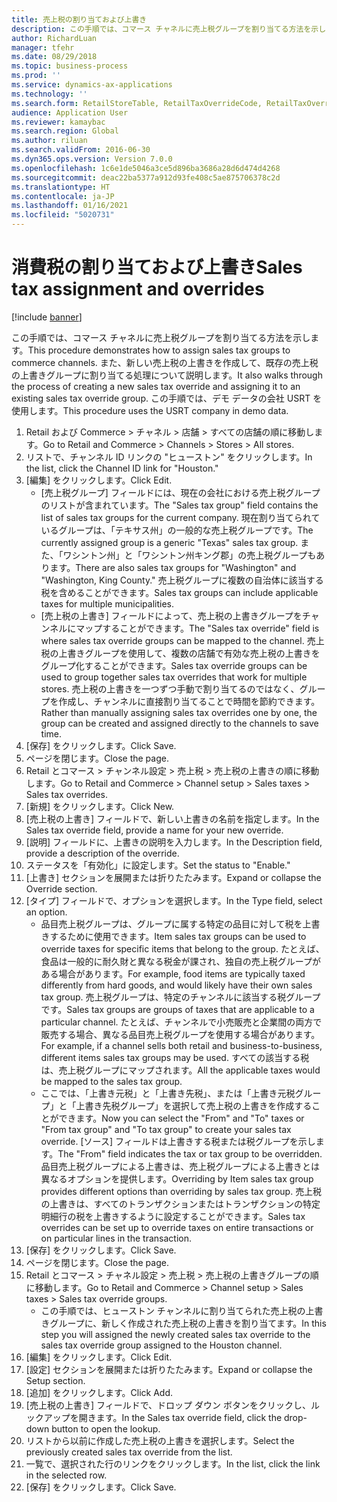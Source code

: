 ```yaml
---
title: 売上税の割り当ておよび上書き
description: この手順では、コマース チャネルに売上税グループを割り当てる方法を示します。
author: RichardLuan
manager: tfehr
ms.date: 08/29/2018
ms.topic: business-process
ms.prod: ''
ms.service: dynamics-ax-applications
ms.technology: ''
ms.search.form: RetailStoreTable, RetailTaxOverrideCode, RetailTaxOverrideGroup
audience: Application User
ms.reviewer: kamaybac
ms.search.region: Global
ms.author: riluan
ms.search.validFrom: 2016-06-30
ms.dyn365.ops.version: Version 7.0.0
ms.openlocfilehash: 1c6e1de5046a3ce5d896ba3686a28d6d474d4268
ms.sourcegitcommit: deac22ba5377a912d93fe408c5ae875706378c2d
ms.translationtype: HT
ms.contentlocale: ja-JP
ms.lasthandoff: 01/16/2021
ms.locfileid: "5020731"
---
```

# <a name="sales-tax-assignment-and-overrides"></a><span data-ttu-id="32735-103">消費税の割り当ておよび上書き</span><span class="sxs-lookup"><span data-stu-id="32735-103">Sales tax assignment and overrides</span></span>

[!include [banner](../../includes/banner.md)]

<span data-ttu-id="32735-104">この手順では、コマース チャネルに売上税グループを割り当てる方法を示します。</span><span class="sxs-lookup"><span data-stu-id="32735-104">This procedure demonstrates how to assign sales tax groups to commerce channels.</span></span> <span data-ttu-id="32735-105">また、新しい売上税の上書きを作成して、既存の売上税の上書きグループに割り当てる処理について説明します。</span><span class="sxs-lookup"><span data-stu-id="32735-105">It also walks through the process of creating a new sales tax override and assigning it to an existing sales tax override group.</span></span> <span data-ttu-id="32735-106">この手順では、デモ データの会社 USRT を使用します。</span><span class="sxs-lookup"><span data-stu-id="32735-106">This procedure uses the USRT company in demo data.</span></span>

1. <span data-ttu-id="32735-107">Retail および Commerce > チャネル > 店舗 > すべての店舗の順に移動します。</span><span class="sxs-lookup"><span data-stu-id="32735-107">Go to Retail and Commerce > Channels > Stores > All stores.</span></span>
2. <span data-ttu-id="32735-108">リストで、チャンネル ID リンクの "ヒューストン" をクリックします。</span><span class="sxs-lookup"><span data-stu-id="32735-108">In the list, click the Channel ID link for "Houston."</span></span>
3. <span data-ttu-id="32735-109">[編集] をクリックします。</span><span class="sxs-lookup"><span data-stu-id="32735-109">Click Edit.</span></span>
    * <span data-ttu-id="32735-110">[売上税グループ] フィールドには、現在の会社における売上税グループのリストが含まれています。</span><span class="sxs-lookup"><span data-stu-id="32735-110">The "Sales tax group" field contains the list of sales tax groups for the current company.</span></span> <span data-ttu-id="32735-111">現在割り当てられているグループは、「テキサス州」の一般的な売上税グループです。</span><span class="sxs-lookup"><span data-stu-id="32735-111">The currently assigned group is a generic "Texas" sales tax group.</span></span> <span data-ttu-id="32735-112">また、「ワシントン州」と「ワシントン州キング郡」の売上税グループもあります。</span><span class="sxs-lookup"><span data-stu-id="32735-112">There are also sales tax groups for "Washington" and "Washington, King County."</span></span> <span data-ttu-id="32735-113">売上税グループに複数の自治体に該当する税を含めることができます。</span><span class="sxs-lookup"><span data-stu-id="32735-113">Sales tax groups can include applicable taxes for multiple municipalities.</span></span>  
    * <span data-ttu-id="32735-114">[売上税の上書き] フィールドによって、売上税の上書きグループをチャンネルにマップすることができます。</span><span class="sxs-lookup"><span data-stu-id="32735-114">The "Sales tax override" field is where sales tax override groups can be mapped to the channel.</span></span> <span data-ttu-id="32735-115">売上税の上書きグループを使用して、複数の店舗で有効な売上税の上書きをグループ化することができます。</span><span class="sxs-lookup"><span data-stu-id="32735-115">Sales tax override groups can be used to group together sales tax overrides that work for multiple stores.</span></span> <span data-ttu-id="32735-116">売上税の上書きを一つずつ手動で割り当てるのではなく、グループを作成し、チャンネルに直接割り当てることで時間を節約できます。</span><span class="sxs-lookup"><span data-stu-id="32735-116">Rather than manually assigning sales tax overrides one by one, the group can be created and assigned directly to the channels to save time.</span></span>  
4. <span data-ttu-id="32735-117">[保存] をクリックします。</span><span class="sxs-lookup"><span data-stu-id="32735-117">Click Save.</span></span>
5. <span data-ttu-id="32735-118">ページを閉じます。</span><span class="sxs-lookup"><span data-stu-id="32735-118">Close the page.</span></span>
6. <span data-ttu-id="32735-119">Retail とコマース > チャンネル設定 > 売上税 > 売上税の上書きの順に移動します。</span><span class="sxs-lookup"><span data-stu-id="32735-119">Go to Retail and Commerce > Channel setup > Sales taxes > Sales tax overrides.</span></span>
7. <span data-ttu-id="32735-120">[新規] をクリックします。</span><span class="sxs-lookup"><span data-stu-id="32735-120">Click New.</span></span>
8. <span data-ttu-id="32735-121">[売上税の上書き] フィールドで、新しい上書きの名前を指定します。</span><span class="sxs-lookup"><span data-stu-id="32735-121">In the Sales tax override field, provide a name for your new override.</span></span>
9. <span data-ttu-id="32735-122">[説明] フィールドに、上書きの説明を入力します。</span><span class="sxs-lookup"><span data-stu-id="32735-122">In the Description field, provide a description of the override.</span></span>
10. <span data-ttu-id="32735-123">ステータスを「有効化」に設定します。</span><span class="sxs-lookup"><span data-stu-id="32735-123">Set the status to "Enable."</span></span>
11. <span data-ttu-id="32735-124">[上書き] セクションを展開または折りたたみます。</span><span class="sxs-lookup"><span data-stu-id="32735-124">Expand or collapse the Override section.</span></span>
12. <span data-ttu-id="32735-125">[タイプ] フィールドで、オプションを選択します。</span><span class="sxs-lookup"><span data-stu-id="32735-125">In the Type field, select an option.</span></span>
    * <span data-ttu-id="32735-126">品目売上税グループは、グループに属する特定の品目に対して税を上書きするために使用できます。</span><span class="sxs-lookup"><span data-stu-id="32735-126">Item sales tax groups can be used to override taxes for specific items that belong to the group.</span></span> <span data-ttu-id="32735-127">たとえば、食品は一般的に耐久財と異なる税金が課され、独自の売上税グループがある場合があります。</span><span class="sxs-lookup"><span data-stu-id="32735-127">For example, food items are typically taxed differently from hard goods, and would likely have their own sales tax group.</span></span> <span data-ttu-id="32735-128">売上税グループは、特定のチャンネルに該当する税グループです。</span><span class="sxs-lookup"><span data-stu-id="32735-128">Sales tax groups are groups of taxes that are applicable to a particular channel.</span></span> <span data-ttu-id="32735-129">たとえば、チャンネルで小売販売と企業間の両方で販売する場合、異なる品目売上税グループを使用する場合があります。</span><span class="sxs-lookup"><span data-stu-id="32735-129">For example, if a channel sells both retail and business-to-business, different items sales tax groups may be used.</span></span> <span data-ttu-id="32735-130">すべての該当する税は、売上税グループにマップされます。</span><span class="sxs-lookup"><span data-stu-id="32735-130">All the applicable taxes would be mapped to the sales tax group.</span></span>  
    * <span data-ttu-id="32735-131">ここでは、「上書き元税」と「上書き先税」、または「上書き元税グループ」と「上書き先税グループ」を選択して売上税の上書きを作成することができます。</span><span class="sxs-lookup"><span data-stu-id="32735-131">Now you can select the "From" and "To" taxes or "From tax group" and "To tax group" to create your sales tax override.</span></span> <span data-ttu-id="32735-132">[ソース] フィールドは上書きする税または税グループを示します。</span><span class="sxs-lookup"><span data-stu-id="32735-132">The "From" field indicates the tax or tax group to be overridden.</span></span> <span data-ttu-id="32735-133">品目売上税グループによる上書きは、売上税グループによる上書きとは異なるオプションを提供します。</span><span class="sxs-lookup"><span data-stu-id="32735-133">Overriding by Item sales tax group provides different options than overriding by sales tax group.</span></span> <span data-ttu-id="32735-134">売上税の上書きは、すべてのトランザクションまたはトランザクションの特定明細行の税を上書きするように設定することができます。</span><span class="sxs-lookup"><span data-stu-id="32735-134">Sales tax overrides can be set up to override taxes on entire transactions or on particular lines in the transaction.</span></span>  
13. <span data-ttu-id="32735-135">[保存] をクリックします。</span><span class="sxs-lookup"><span data-stu-id="32735-135">Click Save.</span></span>
14. <span data-ttu-id="32735-136">ページを閉じます。</span><span class="sxs-lookup"><span data-stu-id="32735-136">Close the page.</span></span>
15. <span data-ttu-id="32735-137">Retail とコマース > チャネル設定 > 売上税 > 売上税の上書きグループの順に移動します。</span><span class="sxs-lookup"><span data-stu-id="32735-137">Go to Retail and Commerce > Channel setup > Sales taxes > Sales tax override groups.</span></span>
    * <span data-ttu-id="32735-138">この手順では、ヒューストン チャンネルに割り当てられた売上税の上書きグループに、新しく作成された売上税の上書きを割り当てます。</span><span class="sxs-lookup"><span data-stu-id="32735-138">In this step you will assigned the newly created sales tax override to the sales tax override group assigned to the Houston channel.</span></span>  
16. <span data-ttu-id="32735-139">[編集] をクリックします。</span><span class="sxs-lookup"><span data-stu-id="32735-139">Click Edit.</span></span>
17. <span data-ttu-id="32735-140">[設定] セクションを展開または折りたたみます。</span><span class="sxs-lookup"><span data-stu-id="32735-140">Expand or collapse the Setup section.</span></span>
18. <span data-ttu-id="32735-141">[追加] をクリックします。</span><span class="sxs-lookup"><span data-stu-id="32735-141">Click Add.</span></span>
19. <span data-ttu-id="32735-142">[売上税の上書き] フィールドで、ドロップ ダウン ボタンをクリックし、ルックアップを開きます。</span><span class="sxs-lookup"><span data-stu-id="32735-142">In the Sales tax override field, click the drop-down button to open the lookup.</span></span>
20. <span data-ttu-id="32735-143">リストから以前に作成した売上税の上書きを選択します。</span><span class="sxs-lookup"><span data-stu-id="32735-143">Select the previously created sales tax override from the list.</span></span>
21. <span data-ttu-id="32735-144">一覧で、選択された行のリンクをクリックします。</span><span class="sxs-lookup"><span data-stu-id="32735-144">In the list, click the link in the selected row.</span></span>
22. <span data-ttu-id="32735-145">[保存] をクリックします。</span><span class="sxs-lookup"><span data-stu-id="32735-145">Click Save.</span></span>

